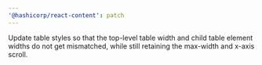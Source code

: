 ```yaml
---
'@hashicorp/react-content': patch
---
```


Update table styles so that the top-level table width and child table element widths do not get mismatched, while still retaining the max-width and x-axis scroll.
